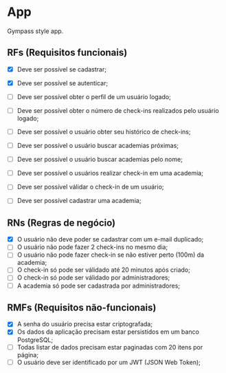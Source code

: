 # App

Gympass style app.

## RFs (Requisitos funcionais)

- [x] Deve ser possível se cadastrar;
- [x] Deve ser possível se autenticar;
- [  ] Deve ser possível obter o perfil de um usuário logado;
- [  ] Deve ser possível obter o número de check-ins realizados pelo usuário logado;
- [  ] Deve ser possível o usuário obter seu histórico de check-ins;
- [  ] Deve ser possível o usuário buscar academias próximas;
- [  ] Deve ser possível o usuário buscar academias pelo nome;
- [  ] Deve ser possível o usuários realizar check-in em uma academia;
- [  ] Deve ser possível válidar o check-in de um usuário;
- [  ] Deve ser possível cadastrar uma academia;


## RNs (Regras de negócio)

- [x] O usuário não deve poder se cadastrar com um e-mail duplicado;
- [  ] O usuário não pode fazer 2 check-ins no mesmo dia;
- [  ] O usuário não pode fazer check-in se não estiver perto (100m) da academia;
- [  ] O check-in só pode ser válidado até 20 minutos após criado;
- [  ] O check-in só pode ser válidado por administradores;
- [  ] A academia só pode ser cadastrada por administradores;
   
## RMFs (Requisitos não-funcionais)

- [x] A senha do usuário precisa estar criptografada;
- [x] Os dados da aplicação precisam estar persistidos em um banco PostgreSQL;
- [  ] Todas listar de dados precisam estar paginadas com 20 itens por página;
- [  ] O usuário deve ser identificado por um JWT (JSON Web Token);

